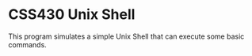 # CSS430 Unix Shell
 This program simulates a simple Unix Shell that can execute some basic commands.
